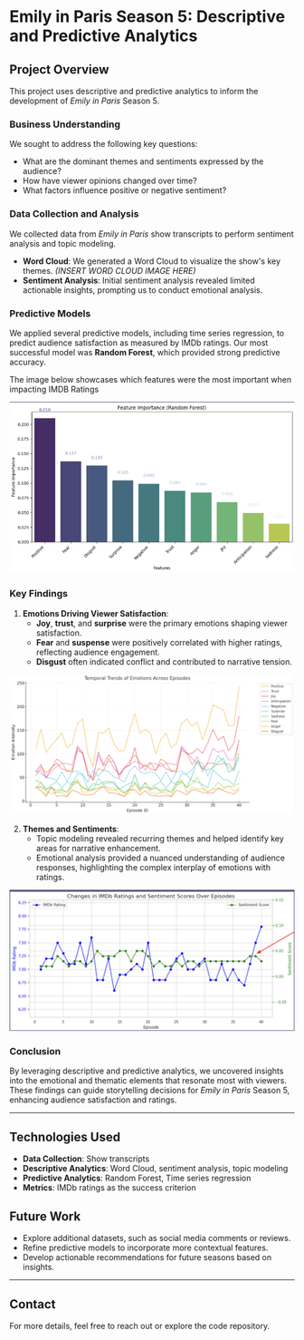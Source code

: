 # Emily in Paris Season 5: Descriptive and Predictive Analytics

## Project Overview
This project uses descriptive and predictive analytics to inform the development of *Emily in Paris* Season 5. 

### Business Understanding
We sought to address the following key questions:
- What are the dominant themes and sentiments expressed by the audience?
- How have viewer opinions changed over time?
- What factors influence positive or negative sentiment?

### Data Collection and Analysis
We collected data from *Emily in Paris* show transcripts to perform sentiment analysis and topic modeling.  
- **Word Cloud**: We generated a Word Cloud to visualize the show's key themes. *(INSERT WORD CLOUD IMAGE HERE)*  
- **Sentiment Analysis**: Initial sentiment analysis revealed limited actionable insights, prompting us to conduct emotional analysis.  

### Predictive Models
We applied several predictive models, including time series regression, to predict audience satisfaction as measured by IMDb ratings. Our most successful model was **Random Forest**, which provided strong predictive accuracy.

The image below showcases which features were the most important when impacting IMDB Ratings

![Random_Forest](Random_Forest.png)

### Key Findings
1. **Emotions Driving Viewer Satisfaction**:
   - **Joy**, **trust**, and **surprise** were the primary emotions shaping viewer satisfaction.
   - **Fear** and **suspense** were positively correlated with higher ratings, reflecting audience engagement.  
   - **Disgust** often indicated conflict and contributed to narrative tension.

![Emotions_Across_Episodes](Emotions_Across_Episodes.png)

2. **Themes and Sentiments**:
   - Topic modeling revealed recurring themes and helped identify key areas for narrative enhancement.  
   - Emotional analysis provided a nuanced understanding of audience responses, highlighting the complex interplay of emotions with ratings.
  
![IMDB_Ratings_Sentiment](IMDB_Ratings_Sentiment.png)

### Conclusion
By leveraging descriptive and predictive analytics, we uncovered insights into the emotional and thematic elements that resonate most with viewers. These findings can guide storytelling decisions for *Emily in Paris* Season 5, enhancing audience satisfaction and ratings.

---

## Technologies Used
- **Data Collection**: Show transcripts
- **Descriptive Analytics**: Word Cloud, sentiment analysis, topic modeling
- **Predictive Analytics**: Random Forest, Time series regression
- **Metrics**: IMDb ratings as the success criterion

## Future Work
- Explore additional datasets, such as social media comments or reviews.
- Refine predictive models to incorporate more contextual features.
- Develop actionable recommendations for future seasons based on insights.

---

## Contact
For more details, feel free to reach out or explore the code repository.
